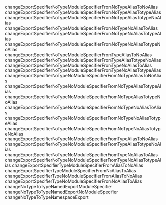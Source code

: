 changeExportSpecifierNoTypeModuleSpecifierFromNoTypeAliasToNoAlias
changeExportSpecifierNoTypeModuleSpecifierFromNoTypeAliasTotypeAlias
changeExportSpecifierNoTypeModuleSpecifierFromNoTypeAliasTotypeNoAlias
changeExportSpecifierNoTypeModuleSpecifierFromNoTypeNoAliasToAlias
changeExportSpecifierNoTypeModuleSpecifierFromNoTypeNoAliasTotypeAlias
changeExportSpecifierNoTypeModuleSpecifierFromNoTypeNoAliasTotypeNoAlias
changeExportSpecifierNoTypeModuleSpecifierFromTypeAliasToNoAlias
changeExportSpecifierNoTypeModuleSpecifierFromTypeAliasTotypeNoAlias
changeExportSpecifierNoTypeModuleSpecifierFromTypeNoAliasToAlias
changeExportSpecifierNoTypeModuleSpecifierFromTypeNoAliasTotypeAlias
changeExportSpecifierNoTypeNoModuleSpecifierFromNoTypeAliasToNoAlias
changeExportSpecifierNoTypeNoModuleSpecifierFromNoTypeAliasTotypeAlias
changeExportSpecifierNoTypeNoModuleSpecifierFromNoTypeAliasTotypeNoAlias
changeExportSpecifierNoTypeNoModuleSpecifierFromNoTypeNoAliasToAlias
changeExportSpecifierNoTypeNoModuleSpecifierFromNoTypeNoAliasTotypeAlias
changeExportSpecifierNoTypeNoModuleSpecifierFromNoTypeNoAliasTotypeNoAlias
changeExportSpecifierNoTypeNoModuleSpecifierFromTypeAliasToNoAlias
changeExportSpecifierNoTypeNoModuleSpecifierFromTypeAliasTotypeNoAlias
changeExportSpecifierNoTypeNoModuleSpecifierFromTypeNoAliasToAlias
changeExportSpecifierNoTypeNoModuleSpecifierFromTypeNoAliasTotypeAlias
changeExportSpecifierTypeModuleSpecifierFromAliasToNoAlias
changeExportSpecifierTypeModuleSpecifierFromNoAliasToAlias
changeExportSpecifierTypeNoModuleSpecifierFromAliasToNoAlias
changeExportSpecifierTypeNoModuleSpecifierFromNoAliasToAlias
changeNoTypeToTypeNamedExportModuleSpecifier
changeNoTypeToTypeNamedExportNoModuleSpecifier
changeNoTypeToTypeNamespaceExport
